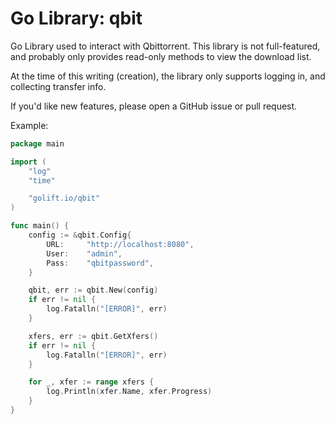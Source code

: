 # Go Library: qbit

Go Library used to interact with Qbittorrent. This library is not full-featured,
and probably only provides read-only methods to view the download list.

At the time of this writing (creation), the library only supports logging in,
and collecting transfer info.

If you'd like new features, please open a GitHub issue or pull request.

Example:

```go
package main

import (
	"log"
	"time"

	"golift.io/qbit"
)

func main() {
	config := &qbit.Config{
		URL:     "http://localhost:8080",
		User:    "admin",
		Pass:    "qbitpassword",
	}

	qbit, err := qbit.New(config)
	if err != nil {
		log.Fatalln("[ERROR]", err)
	}

	xfers, err := qbit.GetXfers()
	if err != nil {
		log.Fatalln("[ERROR]", err)
	}

	for _, xfer := range xfers {
		log.Println(xfer.Name, xfer.Progress)
	}
}
```
